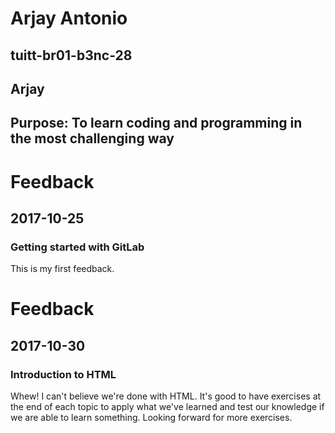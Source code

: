 # Arjay Antonio
## tuitt-br01-b3nc-28
## Arjay
## Purpose: To learn coding and programming in the most challenging way

# Feedback
## 2017-10-25
### Getting started with GitLab
This is my first feedback.

# Feedback
## 2017-10-30
### Introduction to HTML
Whew! I can't believe we're done with HTML. It's good to have exercises at the end of each topic to apply what we've learned and test our knowledge if we are able to learn something. Looking forward for more exercises.
